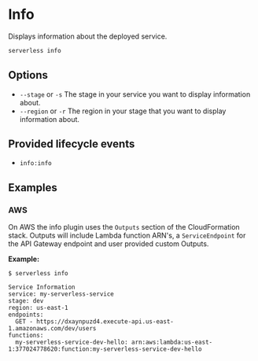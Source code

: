 <!--
title: Serverless Info CLI Command
description: Display information about your deployed service
layout: Page
-->

# Info

Displays information about the deployed service.

```bash
serverless info
```

## Options
- `--stage` or `-s` The stage in your service you want to display information about.
- `--region` or `-r` The region in your stage that you want to display information about.

## Provided lifecycle events
- `info:info`

## Examples

### AWS

On AWS the info plugin uses the `Outputs` section of the CloudFormation stack. Outputs will include Lambda function ARN's, a `ServiceEndpoint` for the API Gateway endpoint and user provided custom Outputs.

**Example:**

```
$ serverless info

Service Information
service: my-serverless-service
stage: dev
region: us-east-1
endpoints:
  GET - https://dxaynpuzd4.execute-api.us-east-1.amazonaws.com/dev/users
functions:
  my-serverless-service-dev-hello: arn:aws:lambda:us-east-1:377024778620:function:my-serverless-service-dev-hello
```
